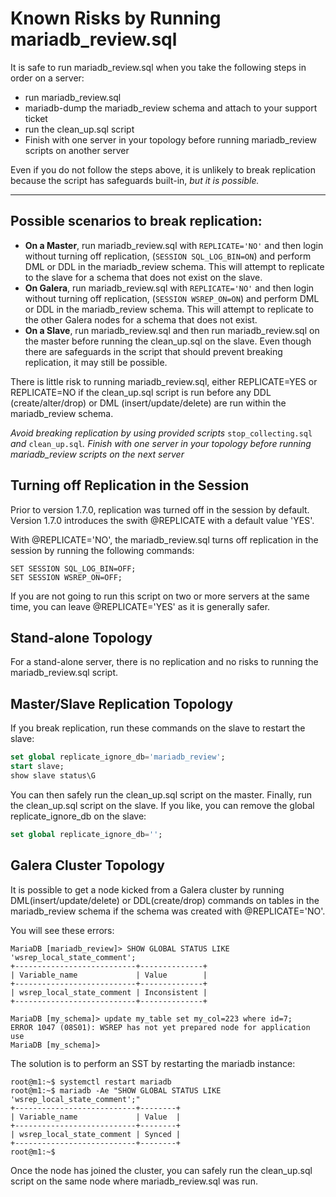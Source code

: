 # Known Risks by Running mariadb_review.sql

It is safe to run mariadb_review.sql when you take the following steps in order on a server:
- run mariadb_review.sql
- mariadb-dump the mariadb_review schema and attach to your support ticket
- run the clean_up.sql script
- Finish with one server in your topology before running mariadb_review scripts on another server

Even if you do not follow the steps above, it is unlikely to break replication because the script has safeguards built-in, *but it is possible.*
***

## Possible scenarios to break replication:
- **On a Master**, run mariadb_review.sql with `REPLICATE='NO'` and then login without turning off replication,  (`SESSION SQL_LOG_BIN=ON`) and perform DML or DDL in the mariadb_review schema. This will attempt to replicate to the slave for a schema that does not exist on the slave.
- **On Galera**, run mariadb_review.sql with `REPLICATE='NO'` and then login without turning off replication,  (`SESSION WSREP_ON=ON`) and perform DML or DDL in the mariadb_review schema. This will attempt to replicate to the other Galera nodes for a schema that does not exist.
- **On a Slave**, run  mariadb_review.sql and then run  mariadb_review.sql on the master before running the clean_up.sql on the slave. Even though there are safeguards in the script that should prevent breaking replication, it may still be possible.

There is little risk to running mariadb_review.sql, either REPLICATE=YES or REPLICATE=NO if the clean_up.sql script is run before any DDL (create/alter/drop) or DML (insert/update/delete) are run within the mariadb_review schema.

*Avoid breaking replication by using provided scripts* `stop_collecting.sql` *and* `clean_up.sql`*. Finish with one server in your topology before running mariadb_review scripts on the next server*

## Turning off Replication in the Session
Prior to version 1.7.0, replication was turned off in the session by default. Version 1.7.0 introduces the swith @REPLICATE with a default value 'YES'.

With @REPLICATE='NO', the mariadb_review.sql turns off replication in the session by running the following commands:
```
SET SESSION SQL_LOG_BIN=OFF;
SET SESSION WSREP_ON=OFF;
```
If you are not going to run this script on two or more servers at the same time, you can leave @REPLICATE='YES' as it is generally safer.

## Stand-alone Topology
For a stand-alone server, there is no replication and no risks to running the mariadb_review.sql script. 


## Master/Slave Replication Topology

If you break replication, run these commands on the slave to restart the slave:
```sql
set global replicate_ignore_db='mariadb_review';
start slave;
show slave status\G
```
You can then safely run the clean_up.sql script on the master. Finally, run the clean_up.sql script on the slave. If you like, you can remove the global replicate_ignore_db on the slave:
```sql
set global replicate_ignore_db='';
```

## Galera Cluster Topology
It is possible to get a node kicked from a Galera cluster by running DML(insert/update/delete) or DDL(create/drop) commands on tables in the mariadb_review schema if the schema was created with @REPLICATE='NO'.

You will see these errors:
```
MariaDB [mariadb_review]> SHOW GLOBAL STATUS LIKE 'wsrep_local_state_comment';
+---------------------------+--------------+
| Variable_name             | Value        |
+---------------------------+--------------+
| wsrep_local_state_comment | Inconsistent |
+---------------------------+--------------+

MariaDB [my_schema]> update my_table set my_col=223 where id=7;
ERROR 1047 (08S01): WSREP has not yet prepared node for application use
MariaDB [my_schema]>
```
The solution is to perform an SST by restarting the mariadb instance:
```
root@m1:~$ systemctl restart mariadb
root@m1:~$ mariadb -Ae "SHOW GLOBAL STATUS LIKE 'wsrep_local_state_comment';"
+---------------------------+--------+
| Variable_name             | Value  |
+---------------------------+--------+
| wsrep_local_state_comment | Synced |
+---------------------------+--------+
root@m1:~$
```
Once the node has joined the cluster, you can safely run the clean_up.sql script on the same node where mariadb_review.sql was run.

